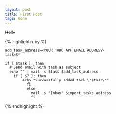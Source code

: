 ```yaml
---
layout: post
title: First Post
tags: none
---
```


Hello

{% highlight ruby %}

    add_task_address=<YOUR TODO APP EMAIL ADDRESS>
    task=$*

    if [ $task ]; then
      # Send email with task as subject
      echo "" | mail -s $task $add_task_address
        if [ $? ]; then
            echo "Successfully added task \"$task\""
              fi
              else
                mail -s "Inbox" $import_tasks_address
                fi

{% endhighlight %}